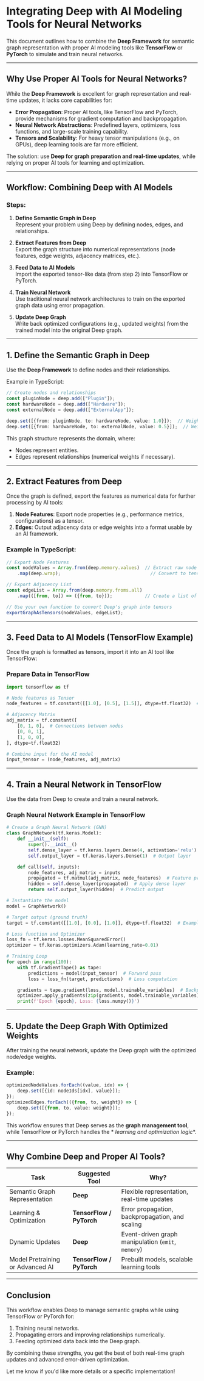 # Integrating Deep with AI Modeling Tools for Neural Networks

This document outlines how to combine the **Deep Framework** for semantic graph representation with proper AI modeling
tools like **TensorFlow** or **PyTorch** to simulate and train neural networks.

---

## Why Use Proper AI Tools for Neural Networks?

While the **Deep Framework** is excellent for graph representation and real-time updates, it lacks core capabilities
for:

- **Error Propagation**: Proper AI tools, like TensorFlow and PyTorch, provide mechanisms for gradient computation and
  backpropagation.
- **Neural Network Abstractions**: Predefined layers, optimizers, loss functions, and large-scale training capability.
- **Tensors and Scalability**: For heavy tensor manipulations (e.g., on GPUs), deep learning tools are far more
  efficient.

The solution: use **Deep for graph preparation and real-time updates**, while relying on proper AI tools for learning
and optimization.

---

## Workflow: Combining Deep with AI Models

### Steps:

1. **Define Semantic Graph in Deep**  
   Represent your problem using Deep by defining nodes, edges, and relationships.

2. **Extract Features from Deep**  
   Export the graph structure into numerical representations (node features, edge weights, adjacency matrices, etc.).

3. **Feed Data to AI Models**  
   Import the exported tensor-like data (from step 2) into TensorFlow or PyTorch.

4. **Train Neural Network**  
   Use traditional neural network architectures to train on the exported graph data using error propagation.

5. **Update Deep Graph**  
   Write back optimized configurations (e.g., updated weights) from the trained model into the original Deep graph.

---

## 1. Define the Semantic Graph in Deep

Use the **Deep Framework** to define nodes and their relationships.

Example in TypeScript:

```typescript
// Create nodes and relationships
const pluginNode = deep.add(["Plugin"]);
const hardwareNode = deep.add(["Hardware"]);
const externalNode = deep.add(["ExternalApp"]);

deep.set([{from: pluginNode, to: hardwareNode, value: 1.0}]);  // Weight 1
deep.set([{from: hardwareNode, to: externalNode, value: 0.5}]);  // Weight 0.5
```

This graph structure represents the domain, where:

- Nodes represent entities.
- Edges represent relationships (numerical weights if necessary).

---

## 2. Extract Features from Deep

Once the graph is defined, export the features as numerical data for further processing by AI tools:

1. **Node Features**: Export node properties (e.g., performance metrics, configurations) as a tensor.
2. **Edges**: Output adjacency data or edge weights into a format usable by an AI framework.

### Example in TypeScript:

```typescript
// Export Node Features
const nodeValues = Array.from(deep.memory.values)  // Extract raw node values
    .map(deep.wrap);                                 // Convert to tensor-like structure

// Export Adjacency List
const edgeList = Array.from(deep.memory.froms.all)
    .map(([from, to]) => ({from, to}));            // Create a list of edges (from -> to pairs)

// Use your own function to convert Deep's graph into tensors
exportGraphAsTensors(nodeValues, edgeList);
```

---

## 3. Feed Data to AI Models (TensorFlow Example)

Once the graph is formatted as tensors, import it into an AI tool like TensorFlow:

### Prepare Data in TensorFlow

```python
import tensorflow as tf

# Node features as Tensor
node_features = tf.constant([[1.0], [0.5], [1.5]], dtype=tf.float32)  # Example: 3 nodes

# Adjacency Matrix
adj_matrix = tf.constant([
    [0, 1, 0],  # Connections between nodes
    [0, 0, 1],
    [1, 0, 0],
], dtype=tf.float32)

# Combine input for the AI model
input_tensor = (node_features, adj_matrix)
```

---

## 4. Train a Neural Network in TensorFlow

Use the data from Deep to create and train a neural network.

### Graph Neural Network Example in TensorFlow

```python
# Create a Graph Neural Network (GNN)
class GraphNetwork(tf.keras.Model):
    def __init__(self):
        super().__init__()
        self.dense_layer = tf.keras.layers.Dense(4, activation='relu')  # Hidden layer
        self.output_layer = tf.keras.layers.Dense(1)  # Output layer

    def call(self, inputs):
        node_features, adj_matrix = inputs
        propagated = tf.matmul(adj_matrix, node_features)  # Feature propagation
        hidden = self.dense_layer(propagated)  # Apply dense layer
        return self.output_layer(hidden)  # Predict output

# Instantiate the model
model = GraphNetwork()

# Target output (ground truth)
target = tf.constant([[1.0], [0.0], [1.0]], dtype=tf.float32)  # Example ground truth

# Loss function and Optimizer
loss_fn = tf.keras.losses.MeanSquaredError()
optimizer = tf.keras.optimizers.Adam(learning_rate=0.01)

# Training Loop
for epoch in range(100):
    with tf.GradientTape() as tape:
        predictions = model(input_tensor)  # Forward pass
        loss = loss_fn(target, predictions)  # Loss computation

    gradients = tape.gradient(loss, model.trainable_variables)  # Backpropagation
    optimizer.apply_gradients(zip(gradients, model.trainable_variables))  # Update weights
    print(f'Epoch {epoch}, Loss: {loss.numpy()}')
```

---

## 5. Update the Deep Graph With Optimized Weights

After training the neural network, update the Deep graph with the optimized node/edge weights.

### Example:

```typescript
optimizedNodeValues.forEach((value, idx) => {
    deep.set([{id: nodeIds[idx], value}]);
});
optimizedEdges.forEach(({from, to, weight}) => {
    deep.set([{from, to, value: weight}]);
});
```

This workflow ensures that Deep serves as the **graph management tool**, while TensorFlow or PyTorch handles the *
*learning and optimization logic**.

---

## Why Combine Deep and Proper AI Tools?

| **Task**                         | **Suggested Tool**       | **Why?**                                           |
|----------------------------------|--------------------------|----------------------------------------------------|
| Semantic Graph Representation    | **Deep**                 | Flexible representation, real-time updates         |
| Learning & Optimization          | **TensorFlow / PyTorch** | Error propagation, backpropagation, and scaling    |
| Dynamic Updates                  | **Deep**                 | Event-driven graph manipulation (`emit`, `memory`) |
| Model Pretraining or Advanced AI | **TensorFlow / PyTorch** | Prebuilt models, scalable learning tools           |

---

## Conclusion

This workflow enables Deep to manage semantic graphs while using TensorFlow or PyTorch for:

1. Training neural networks.
2. Propagating errors and improving relationships numerically.
3. Feeding optimized data back into the Deep graph.

By combining these strengths, you get the best of both real-time graph updates and advanced error-driven optimization.

Let me know if you'd like more details or a specific implementation!
